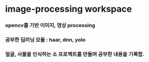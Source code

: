 # image-processing workspace

### opencv를 기반 이미지, 영상 processing

### 공부한 딥러닝 모듈 : haar, dnn, yolo

### 얼굴, 사물을 인식하는 소 프로젝트를 만들며 공부한 내용을 기록함.
